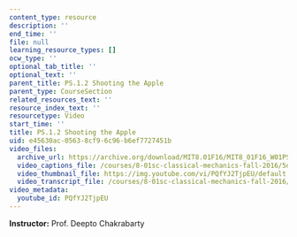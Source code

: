 ```yaml
---
content_type: resource
description: ''
end_time: ''
file: null
learning_resource_types: []
ocw_type: ''
optional_tab_title: ''
optional_text: ''
parent_title: PS.1.2 Shooting the Apple
parent_type: CourseSection
related_resources_text: ''
resource_index_text: ''
resourcetype: Video
start_time: ''
title: PS.1.2 Shooting the Apple
uid: e45630ac-0563-8cf9-6c96-b6ef7727451b
video_files:
  archive_url: https://archive.org/download/MIT8.01F16/MIT8_01F16_W01PS02_360p.mp4
  video_captions_file: /courses/8-01sc-classical-mechanics-fall-2016/5dd269d5461c5cd993bb47fa136f2d24_PQfYJ2TjpEU.vtt
  video_thumbnail_file: https://img.youtube.com/vi/PQfYJ2TjpEU/default.jpg
  video_transcript_file: /courses/8-01sc-classical-mechanics-fall-2016/6a9f5c603b8820890953505071a59fd2_PQfYJ2TjpEU.pdf
video_metadata:
  youtube_id: PQfYJ2TjpEU
---
```


**Instructor:** Prof. Deepto Chakrabarty

